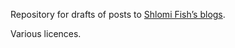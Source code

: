Repository for drafts of posts to
[Shlomi Fish’s blogs](http://www.shlomifish.org/me/blogs/).

Various licences.
